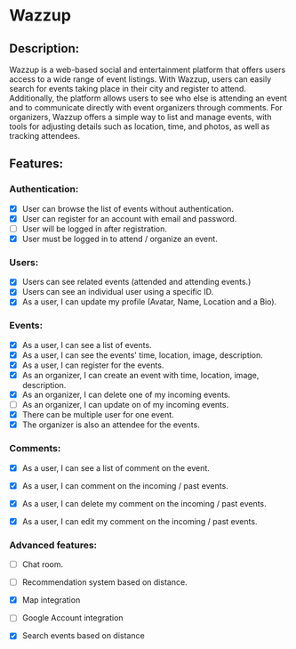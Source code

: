 # Wazzup

## Description:

Wazzup is a web-based social and entertainment platform that offers users access to a wide range of event listings. With Wazzup, users can easily search for events taking place in their city and register to attend. Additionally, the platform allows users to see who else is attending an event and to communicate directly with event organizers through comments. For organizers, Wazzup offers a simple way to list and manage events, with tools for adjusting details such as location, time, and photos, as well as tracking attendees.

## Features:

### Authentication:

- [X] User can browse the list of events without authentication.
- [X] User can register for an account with email and password.
- [ ] User will be logged in after registration.
- [X] User must be logged in to attend / organize an event.

### Users:

- [X] Users can see related events (attended and attending events.)
- [X] Users can see an individual user using a specific ID.
- [X] As a user, I can update my profile (Avatar, Name, Location and a Bio).

### Events: 

- [X] As a user, I can see a list of events.
- [X] As a user, I can see the events' time, location, image, description.
- [X] As a user, I can register for the events.
- [X] As an organizer, I can create an event with time, location, image, description.
- [X] As an organizer, I can delete one of my incoming events.
- [ ] As an organizer, I can update on of my incoming events.
- [X] There can be multiple user for one event.
- [X] The organizer is also an attendee for the events.

### Comments:
- [X] As a user, I can see a list of comment on the event. 
- [X] As a user, I can comment on the incoming / past events.
- [X] As a user, I can delete my comment on the incoming / past events.
- [X] As a user, I can edit my comment on the incoming / past events.


### Advanced features:
- [ ] Chat room.
- [ ] Recommendation system based on distance.
- [X] Map integration
- [ ] Google Account integration 
- [X] Search events based on distance



